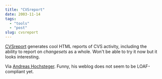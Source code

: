 ```yaml
---
title: "CVSreport"
date: 2003-11-14
tags: 
  - "tools"
  - "post"
slug: cvsreport
---
```


[CVSreport](http://www.nongnu.org/cvsreport/) generates cool HTML reports of CVS activity, including the ability to report on _changesets_ as a whole. Won't be able to try it now but it looks interesting.

Via [Andreas Hochsteger](http://highstick.blogspot.com/2003_11_01_highstick_archive.html#106876376972318414). Funny, his weblog does not seem to be LOAF-compliant yet.
